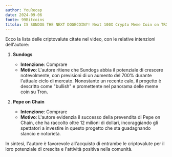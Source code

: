 ```yaml
---
author: YouRecap
date: 2024-09-06
fonte: 99Bitcoins
titolo: IS SUNDOG THE NEXT DOGECOIN?! Next 100X Crypto Meme Coin on TRX!
---
```


Ecco la lista delle criptovalute citate nel video, con le relative intenzioni dell'autore:

1. **Sundogs**
   - **Intenzione**: Comprare
   - **Motivo**: L'autore ritiene che Sundogs abbia il potenziale di crescere notevolmente, con previsioni di un aumento del 700% durante l'attuale ciclo di mercato. Nonostante un recente calo, il progetto è descritto come "bullish" e promettente nel panorama delle meme coin su Tron.

2. **Pepe on Chain**
   - **Intenzione**: Comprare
   - **Motivo**: L'autore evidenzia il successo della prevendita di Pepe on Chain, che ha raccolto oltre 12 milioni di dollari, incoraggiando gli spettatori a investire in questo progetto che sta guadagnando slancio e notorietà.

In sintesi, l'autore è favorevole all'acquisto di entrambe le criptovalute per il loro potenziale di crescita e l'attività positiva nella comunità.
